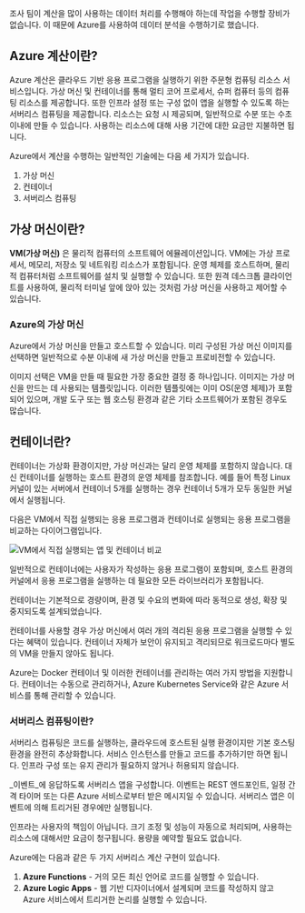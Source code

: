 조사 팀이 계산을 많이 사용하는 데이터 처리를 수행해야 하는데 작업을 수행할 장비가 없습니다. 이 때문에 Azure를 사용하여 데이터 분석을 수행하기로 했습니다.

## <a name="what-is-azure-compute"></a>Azure 계산이란?
Azure 계산은 클라우드 기반 응용 프로그램을 실행하기 위한 주문형 컴퓨팅 리소스 서비스입니다. 가상 머신 및 컨테이너를 통해 멀티 코어 프로세서, 슈퍼 컴퓨터 등의 컴퓨팅 리소스를 제공합니다. 또한 인프라 설정 또는 구성 없이 앱을 실행할 수 있도록 하는 서버리스 컴퓨팅을 제공합니다. 리소스는 요청 시 제공되며, 일반적으로 수분 또는 수초 이내에 만들 수 있습니다. 사용하는 리소스에 대해 사용 기간에 대한 요금만 지불하면 됩니다.

Azure에서 계산을 수행하는 일반적인 기술에는 다음 세 가지가 있습니다.
1. 가상 머신
1. 컨테이너
1. 서버리스 컴퓨팅

## <a name="what-are-virtual-machines"></a>가상 머신이란?

**VM(가상 머신)** 은 물리적 컴퓨터의 소프트웨어 에뮬레이션입니다. VM에는 가상 프로세서, 메모리, 저장소 및 네트워킹 리소스가 포함됩니다. 운영 체제를 호스트하며, 물리적 컴퓨터처럼 소프트웨어를 설치 및 실행할 수 있습니다. 또한 원격 데스크톱 클라이언트를 사용하여, 물리적 터미널 앞에 앉아 있는 것처럼 가상 머신을 사용하고 제어할 수 있습니다.

### <a name="virtual-machines-in-azure"></a>Azure의 가상 머신

Azure에서 가상 머신을 만들고 호스트할 수 있습니다. 미리 구성된 가상 머신 이미지를 선택하면 일반적으로 수분 이내에 새 가상 머신을 만들고 프로비전할 수 있습니다.

이미지 선택은 VM을 만들 때 필요한 가장 중요한 결정 중 하나입니다. 이미지는 가상 머신을 만드는 데 사용되는 템플릿입니다. 이러한 템플릿에는 이미 OS(운영 체제)가 포함되어 있으며, 개발 도구 또는 웹 호스팅 환경과 같은 기타 소프트웨어가 포함된 경우도 많습니다.

## <a name="what-are-containers"></a>컨테이너란?

컨테이너는 가상화 환경이지만, 가상 머신과는 달리 운영 체제를 포함하지 않습니다. 대신 컨테이너를 실행하는 호스트 환경의 운영 체제를 참조합니다. 예를 들어 특정 Linux 커널이 있는 서버에서 컨테이너 5개를 실행하는 경우 컨테이너 5개가 모두 동일한 커널에서 실행됩니다. 

다음은 VM에서 직접 실행되는 응용 프로그램과 컨테이너로 실행되는 응용 프로그램을 비교하는 다이어그램입니다.

![VM에서 직접 실행되는 앱 및 컨테이너 비교](../media/vm-versus-containers.png)

일반적으로 컨테이너에는 사용자가 작성하는 응용 프로그램이 포함되며, 호스트 환경의 커널에서 응용 프로그램을 실행하는 데 필요한 모든 라이브러리가 포함됩니다. 

컨테이너는 기본적으로 경량이며, 환경 및 수요의 변화에 따라 동적으로 생성, 확장 및 중지되도록 설계되었습니다.

컨테이너를 사용할 경우 가상 머신에서 여러 개의 격리된 응용 프로그램을 실행할 수 있다는 혜택이 있습니다. 컨테이너 자체가 보안이 유지되고 격리되므로 워크로드마다 별도의 VM을 만들지 않아도 됩니다.

Azure는 Docker 컨테이너 및 이러한 컨테이너를 관리하는 여러 가지 방법을 지원합니다. 컨테이너는 수동으로 관리하거나, Azure Kubernetes Service와 같은 Azure 서비스를 통해 관리할 수 있습니다.

### <a name="what-is-serverless-computing"></a>서버리스 컴퓨팅이란?

서버리스 컴퓨팅은 코드를 실행하는, 클라우드에 호스트된 실행 환경이지만 기본 호스팅 환경을 완전히 추상화합니다. 서비스 인스턴스를 만들고 코드를 추가하기만 하면 됩니다. 인프라 구성 또는 유지 관리가 필요하지 않거나 허용되지 않습니다.

_이벤트_에 응답하도록 서버리스 앱을 구성합니다. 이벤트는 REST 엔드포인트, 일정 간격 타이머 또는 다른 Azure 서비스로부터 받은 메시지일 수 있습니다. 서버리스 앱은 이벤트에 의해 트리거된 경우에만 실행됩니다.

인프라는 사용자의 책임이 아닙니다. 크기 조정 및 성능이 자동으로 처리되며, 사용하는 리소스에 대해서만 요금이 청구됩니다. 용량을 예약할 필요도 없습니다.

Azure에는 다음과 같은 두 가지 서버리스 계산 구현이 있습니다. 

1. **Azure Functions** - 거의 모든 최신 언어로 코드를 실행할 수 있습니다.
2. **Azure Logic Apps** - 웹 기반 디자이너에서 설계되며 코드를 작성하지 않고 Azure 서비스에서 트리거한 논리를 실행할 수 있습니다.
